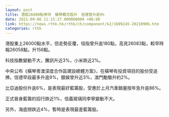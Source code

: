 ```yaml
---
layout: post
title: 港股26000點爭持　橫琴概念股升　信德曾升逾9%
date: 2021-09-06 11:15:27.000000000 +08:00
link: https://news.rthk.hk/rthk/ch/component/k2/1609245-20210906.htm
categories: rthk
---
```


港股重上26000點水平，但走勢反覆，恒指曾升逾180點，高見26083點，較早時報26058點，升156點。

科技指數變動不大，騰訊升近3%，小米跌近2%。

中央公布《橫琴粵澳深度合作區建設總體方案》，在橫琴有投資項目的股份受追捧。信德早段最多升逾9%，銀娛曾升近3%，澳門勵駿升約2%。

比亞迪股份升逾6%，是表現最好藍籌股，受惠於上月汽車銷量按年急升逾86%。

正式晉身藍籌的招行跌近1%，信義玻璃同李寧變動不大。

另外，海底撈跌近4%，暫時是表現最差藍籌股。
